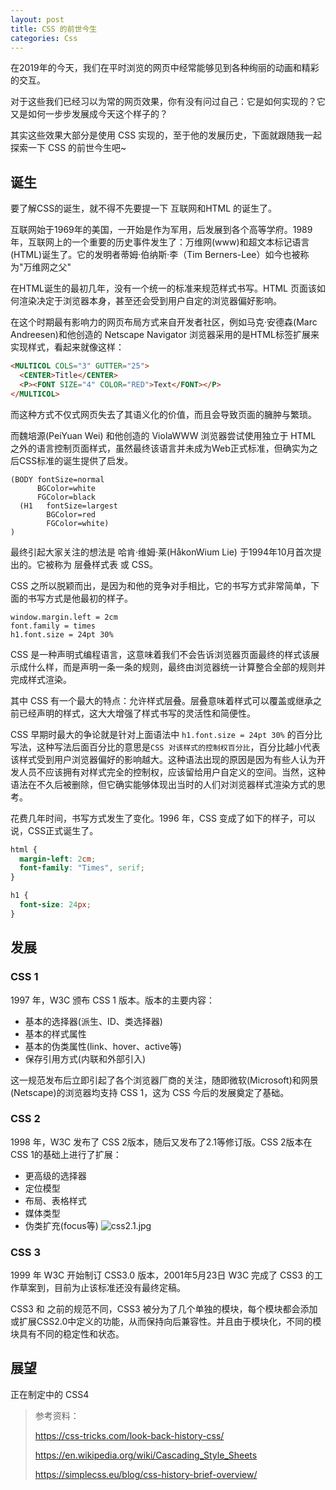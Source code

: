 ```yaml
---
layout: post
title: CSS 的前世今生
categories: Css
---
```



在2019年的今天，我们在平时浏览的网页中经常能够见到各种绚丽的动画和精彩的交互。

对于这些我们已经习以为常的网页效果，你有没有问过自己：它是如何实现的？它又是如何一步步发展成今天这个样子的？

其实这些效果大部分是使用 CSS 实现的，至于他的发展历史，下面就跟随我一起探索一下 CSS 的前世今生吧~

## 诞生

要了解CSS的诞生，就不得不先要提一下 互联网和HTML 的诞生了。

互联网始于1969年的美国，一开始是作为军用，后发展到各个高等学府。1989年，互联网上的一个重要的历史事件发生了：万维网(www)和超文本标记语言(HTML)诞生了。它的发明者蒂姆·伯纳斯·李（Tim Berners-Lee）如今也被称为"万维网之父"

在HTML诞生的最初几年，没有一个统一的标准来规范样式书写。HTML 页面该如何渲染决定于浏览器本身，甚至还会受到用户自定的浏览器偏好影响。

在这个时期最有影响力的网页布局方式来自开发者社区，例如马克·安德森(Marc Andreesen)和他创造的 Netscape Navigator 浏览器采用的是HTML标签扩展来实现样式，看起来就像这样：

```HTML
<MULTICOL COLS="3" GUTTER="25">
  <CENTER>Title</CENTER>
  <P><FONT SIZE="4" COLOR="RED">Text</FONT></P>
</MULTICOL>
```

而这种方式不仅式网页失去了其语义化的价值，而且会导致页面的臃肿与繁琐。

而魏培源(PeiYuan Wei) 和他创造的 ViolaWWW 浏览器尝试使用独立于 HTML 之外的语言控制页面样式，虽然最终该语言并未成为Web正式标准，但确实为之后CSS标准的诞生提供了启发。

```
(BODY fontSize=normal
      BGColor=white
      FGColor=black
  (H1   fontSize=largest
        BGColor=red
        FGColor=white)
)
```

最终引起大家关注的想法是 哈肯·维姆·莱(HåkonWium Lie) 于1994年10月首次提出的。它被称为 层叠样式表 或 CSS。

CSS 之所以脱颖而出，是因为和他的竞争对手相比，它的书写方式非常简单，下面的书写方式是他最初的样子。

```
window.margin.left = 2cm
font.family = times
h1.font.size = 24pt 30%
```

CSS 是一种声明式编程语言，这意味着我们不会告诉浏览器页面最终的样式该展示成什么样，而是声明一条一条的规则，最终由浏览器统一计算整合全部的规则并完成样式渲染。

其中 CSS 有一个最大的特点：允许样式层叠。层叠意味着样式可以覆盖或继承之前已经声明的样式，这大大增强了样式书写的灵活性和简便性。

CSS 早期时最大的争论就是针对上面语法中 `h1.font.size = 24pt 30%` 的百分比写法，这种写法后面百分比的意思是`CSS 对该样式的控制权百分比`，百分比越小代表该样式受到用户浏览器偏好的影响越大。这种语法出现的原因是因为有些人认为开发人员不应该拥有对样式完全的控制权，应该留给用户自定义的空间。当然，这种语法在不久后被删除，但它确实能够体现出当时的人们对浏览器样式渲染方式的思考。

花费几年时间，书写方式发生了变化。1996 年，CSS 变成了如下的样子，可以说，CSS正式诞生了。

```css
html {
  margin-left: 2cm;
  font-family: "Times", serif;
}

h1 {
  font-size: 24px;
}
```

## 发展

### CSS 1
1997 年，W3C 颁布 CSS 1 版本。版本的主要内容：
* 基本的选择器(派生、ID、类选择器)
* 基本的样式属性
* 基本的伪类属性(link、hover、active等)
* 保存引用方式(内联和外部引入)

这一规范发布后立即引起了各个浏览器厂商的关注，随即微软(Microsoft)和网景(Netscape)的浏览器均支持 CSS 1，这为 CSS 今后的发展奠定了基础。

### CSS 2
1998 年，W3C 发布了 CSS 2版本，随后又发布了2.1等修订版。CSS 2版本在CSS 1的基础上进行了扩展：
* 更高级的选择器
* 定位模型
* 布局、表格样式
* 媒体类型
* 伪类扩充(focus等)
![css2.1.jpg](https://geminate.github.io/assets/images/2019/css2.1.jpg)

### CSS 3
1999 年 W3C 开始制订 CSS3.0 版本，2001年5月23日 W3C 完成了 CSS3 的工作草案到，目前为止该标准还没有最终定稿。

CSS3 和 之前的规范不同，CSS3 被分为了几个单独的模块，每个模块都会添加或扩展CSS2.0中定义的功能，从而保持向后兼容性。并且由于模块化，不同的模块具有不同的稳定性和状态。


## 展望

正在制定中的 CSS4 


> 参考资料：
>
> https://css-tricks.com/look-back-history-css/
>
> https://en.wikipedia.org/wiki/Cascading_Style_Sheets
>
> https://simplecss.eu/blog/css-history-brief-overview/



